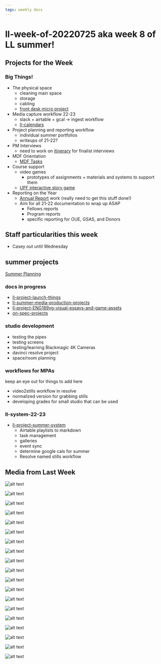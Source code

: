 ```yaml
---
tags: weekly docs
---
```


# ll-week-of-20220725 aka week 8 of LL summer!

## Projects for the Week

### Big Things!

* The physical space
    * cleaning main space
    * storage
    * cabling
    * [front desk micro project](https://hackmd.io/SH6p20ieSS6e-aOB_ez9Dw?view)
* Media capture workflow 22-23
    * slack + airtable + gcal -> ingest workflow
    * [ll-calendars](/iGf3HEuCTNS4ReShh0VbZg)
* Project planning and reporting workflow
    * individual summer portfolios
    * writeups of 21-22?
* PM Interviews
    * need to work on [itinerary](https://docs.google.com/document/d/1aEAqZUYJzbf8MxWT1Zv7KuWinAqbvoLdcWaYHZgxpVY/edit) for finalist interviews
* MDF Orientation
    * [MDF Tasks](https://hackmd.io/K0GEYCJsSJ2MQfeKUo9wUQ?view)
* Course support
    * video games
        * prototypes of assignments + materials and systems to support them
    * [UPF interactive story game](https://hackmd.io/9k_dKUVOSZyGYa1ZHXLLTg)
* Reporting on the Year
    * [Annual Report](https://docs.google.com/document/d/1lAfT2LDrC7ra_hTN7klfPXU4wm7BKEheZuDH_7t09HA/edit#) work (really need to get this stuff done!)
    * Aim for all 21-22 documentation to wrap up ASAP
        * Fellows reports
        * Program reports
        * specific reporting for OUE, GSAS, and Donors


## Staff particularities this week
* Casey out until Wednesday

## summer projects


[Summer Planning](https://hackmd.io/sEVz4Tn9Q46HDZ8SD5Wk0A?view)

### docs in progress
* [ll-project-launch-things](https://hackmd.io/L19Oqrg-SuK5JqjjK7WRzQ?view)
* [ll-summer-media-production-projects](https://hackmd.io/kEjD_cTTTYmpDYLM6snshw?view)
* [ll-project-ENG189vg-visual-essays-and-game-assets](https://hackmd.io/x6cLbs_FQcGFxGqS-pxE6w)
* [on-spec-projects](https://hackmd.io/YzXbMQNfTae1MFEzk1O2ug)

### studio development

- testing the pipes
- testing screens
- testing/learning Blackmagic 4K Cameras
- davinci resolve project
- space/room planning

### workflows for MPAs
keep an eye out for things to add here
- video2stills workflow in resolve
- normalized version for grabbing stills
- developing grades for small studio that can be used

### ll-system-22-23

- [ll-project-summer-system](https://hackmd.io/L1bJvNwkQkKlsN567JinsQ?view)
    - Airtable playlists to markdown
    - task management
    - galleries
    - event sync
    - determine google cals for summer
    - Resolve named stills workflow

## Media from Last Week

![alt text](https://files.slack.com/files-pri/T0HTW3H0V-F03Q9MBK25P/image_from_ios.jpg?pub_secret=cda86f8d33)

![alt text](https://files.slack.com/files-pri/T0HTW3H0V-F03PUN0M63X/20220718.0.001_ll.vgessproto.planning_hyper.a.h264.0001_540.gif?pub_secret=81aab8bf58)

![alt text](https://files.slack.com/files-pri/T0HTW3H0V-F03PZ2DUK3M/image_from_ios.jpg?pub_secret=cf71695f40)

![alt text](https://files.slack.com/files-pri/T0HTW3H0V-F03PW68CVK7/image_from_ios.jpg?pub_secret=f07a7fd1f9)

![alt text](https://files.slack.com/files-pri/T0HTW3H0V-F03QSMWSVG8/image.png?pub_secret=f7399a4f00)

![alt text](https://files.slack.com/files-pri/T0HTW3H0V-F03QG0DN14H/image.png?pub_secret=ff34ca50d0)

![alt text](https://files.slack.com/files-pri/T0HTW3H0V-F03Q3CYC96W/5things-llufessentials_jk_20220719_360.gif?pub_secret=9d83a99cf7)

![alt text](https://files.slack.com/files-pri/T0HTW3H0V-F03QUUHEJ3S/card-gif_202.gif?pub_secret=04e7165cc7)

![alt text](https://files.slack.com/files-pri/T0HTW3H0V-F03PX4P6LTH/image_from_ios.jpg?pub_secret=d01aa8dc8e)

![alt text](https://files.slack.com/files-pri/T0HTW3H0V-F03QCAC7DHT/00000000_202.gif?pub_secret=a33b693903)

![alt text](https://files.slack.com/files-pri/T0HTW3H0V-F03Q8LMV0GN/20220721.0.001_ll.planning.paper_hyper.a.h264.0001_08562511.png?pub_secret=66bd985938)

![alt text](https://files.slack.com/files-pri/T0HTW3H0V-F03QKRW7AG4/screen_shot_2022-07-21_at_3.05.16_pm.png?pub_secret=131b53a45f)

![alt text](https://files.slack.com/files-pri/T0HTW3H0V-F03QHFZ6QFL/screen_shot_2022-07-21_at_3.22.52_pm.png?pub_secret=07fc8dbd5f)

![alt text](https://files.slack.com/files-pri/T0HTW3H0V-F03QHJM2M34/image.png?pub_secret=686d8544df)

![alt text](https://files.slack.com/files-pri/T0HTW3H0V-F03QHK877SP/sophie_bird.png?pub_secret=974d3d32e9)

![alt text](https://files.slack.com/files-pri/T0HTW3H0V-F03RBCSLR4G/front-desk-01.png?pub_secret=0ce6bc6635)

![alt text](https://files.slack.com/files-pri/T0HTW3H0V-F03Q731B2NT/front-desk-02.png?pub_secret=27a7628fcb)

![alt text](https://files.slack.com/files-pri/T0HTW3H0V-F03RD81JLV6/gameshow.png?pub_secret=602c43a5b9)

![alt text](https://files.slack.com/files-pri/T0HTW3H0V-F03R25XNTC1/dani-desk-v1.png?pub_secret=76326b6bf5)

